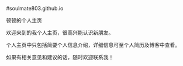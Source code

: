 #soulmate803.github.io

顿顿的个人主页

欢迎来到的我个人主页，很高兴能认识新朋友。

个人主页中只包括简要个人信息介绍，详细信息可至个人简历及博客中查看。

如果有相关意见和建议的话，随时欢迎联系我！